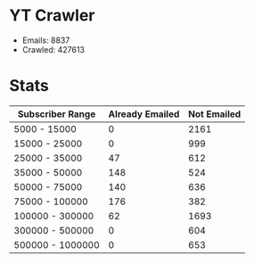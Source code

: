 # YT Crawler
- Emails: 8837
- Crawled: 427613

# Stats
| Subscriber Range  | Already Emailed | Not Emailed |
|-------|-------|-------|
| 5000 - 15000 | 0 | 2161 |
| 15000 - 25000 | 0 | 999 |
| 25000 - 35000 | 47 | 612 |
| 35000 - 50000 | 148 | 524 |
| 50000 - 75000 | 140 | 636 |
| 75000 - 100000 | 176 | 382 |
| 100000 - 300000 | 62 | 1693 |
| 300000 - 500000 | 0 | 604 |
| 500000 - 1000000 | 0 | 653 |
